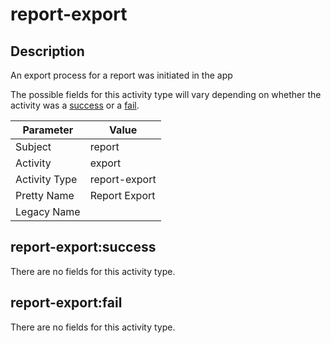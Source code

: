 report-export
=============

Description
-----------
An export process for a report was initiated in the app

The possible fields for this activity type will vary depending on whether the activity was a [success](#report-exportsuccess) or a [fail](#report-exportfail).

| Parameter     | Value         |
| ------------- | ------------- |
| Subject       | report        |
| Activity      | export        |
| Activity Type | report-export |
| Pretty Name   | Report Export |
| Legacy Name   |               |

report-export:success
---------------------

There are no fields for this activity type.


report-export:fail
------------------

There are no fields for this activity type.
